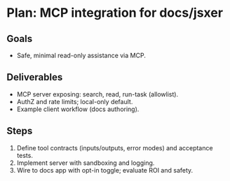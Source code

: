 # Plan: MCP integration for docs/jsxer

## Goals
- Safe, minimal read-only assistance via MCP.

## Deliverables
- MCP server exposing: search, read, run-task (allowlist).
- AuthZ and rate limits; local-only default.
- Example client workflow (docs authoring).

## Steps
1. Define tool contracts (inputs/outputs, error modes) and acceptance tests.
2. Implement server with sandboxing and logging.
3. Wire to docs app with opt-in toggle; evaluate ROI and safety.
